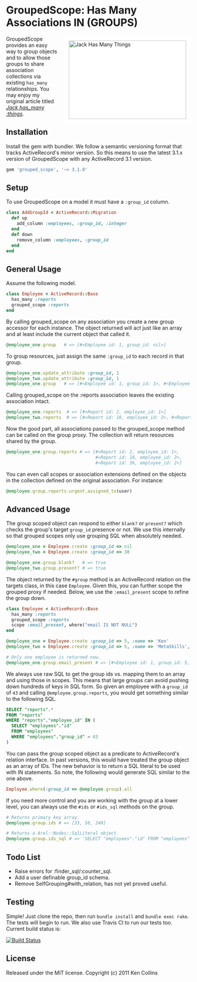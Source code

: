 
# GroupedScope: Has Many Associations IN (GROUPS)

<img src="http://metaskills.net/assets/jack.png" alt="Jack Has Many Things" width="320" height="214" style="float:right; margin:0 0 15px 15px; background-color:#fff; padding:13px;">

GroupedScope provides an easy way to group objects and to allow those groups to share association collections via existing `has_many` relationships. You may enjoy my original article titled [*Jack has_many :things*](http://metaskills.net/2008/09/28/jack-has_many-things/).


## Installation

Install the gem with bundler. We follow a semantic versioning format that tracks ActiveRecord's minor version. So this means to use the latest 3.1.x version of GroupedScope with any ActiveRecord 3.1 version.

```ruby
gem 'grouped_scope', '~> 3.1.0'
```


## Setup

To use GroupedScope on a model it must have a `:group_id` column.

```ruby
class AddGroupId < ActiveRecord::Migration
  def up
    add_column :employees, :group_id, :integer
  end
  def down
    remove_column :employees, :group_id
  end
end
```


## General Usage

Assume the following model.

```ruby
class Employee < ActiveRecord::Base
  has_many :reports
  grouped_scope :reports
end
```

By calling grouped_scope on any association you create a new group accessor for each 
instance. The object returned will act just like an array and at least include the 
current object that called it.

```ruby
@employee_one.group   # => [#<Employee id: 1, group_id: nil>]
```

To group resources, just assign the same `:group_id` to each record in that group.

```ruby
@employee_one.update_attribute :group_id, 1
@employee_two.update_attribute :group_id, 1
@employee_one.group   # => [#<Employee id: 1, group_id: 1>, #<Employee id: 2, group_id: 1>]
```

Calling grouped_scope on the :reports association leaves the existing association intact.

```ruby
@employee_one.reports  # => [#<Report id: 2, employee_id: 1>]
@employee_two.reports  # => [#<Report id: 18, employee_id: 2>, #<Report id: 36, employee_id: 2>]
```

Now the good part, all associations passed to the grouped_scope method can be called 
on the group proxy. The collection will return resources shared by the group.

```ruby
@employee_one.group.reports # => [#<Report id: 2, employee_id: 1>, 
                                  #<Report id: 18, employee_id: 2>, 
                                  #<Report id: 36, employee_id: 2>]
```

You can even call scopes or association extensions defined on the objects in the collection
defined on the original association. For instance:

```ruby
@employee.group.reports.urgent.assigned_to(user)
```


## Advanced Usage

The group scoped object can respond to either `blank?` or `present?` which checks the group's 
target `group_id` presence or not. We use this internally so that grouped scopes only use grouping
SQL when absolutely needed.

```ruby
@employee_one = Employee.create :group_id => nil
@employee_two = Employee.create :group_id => 38

@employee_one.group.blank?   # => true
@employee_two.group.present? # => true
```

The object returned by the `#group` method is an ActiveRecord relation on the targets class, 
in this case `Employee`. Given this, you can further scope the grouped proxy if needed. Below,
we use the `:email_present` scope to refine the group down.

```ruby
class Employee < ActiveRecord::Base
  has_many :reports
  grouped_scope :reports
  scope :email_present, where("email IS NOT NULL")
end

@employee_one = Employee.create :group_id => 5, :name => 'Ken'
@employee_two = Employee.create :group_id => 5, :name => 'MetaSkills', :email => 'ken@metaskills.net'

# Only one employee is returned now.
@employee_one.group.email_present # => [#<Employee id: 1, group_id: 5, name: 'MetaSkills', email: 'ken@metaskills.net']
```

We always use raw SQL to get the group ids vs. mapping them to an array and using those in scopes. 
This means that large groups can avoid pushing down hundreds of keys in SQL form. So given an employee
with a `group_id` of `43` and calling `@employee.group.reports`, you would get something similar to
the following SQL.

```sql
SELECT "reports".* 
FROM "reports"  
WHERE "reports"."employee_id" IN (
  SELECT "employees"."id" 
  FROM "employees"  
  WHERE "employees"."group_id" = 43
)
```

You can pass the group scoped object as a predicate to ActiveRecord's relation interface. In past 
versions, this would have treated the group object as an array of IDs. The new behavior is to return 
a SQL literal to be used with IN statements. So note, the following would generate SQL similar to 
the one above.

```ruby
Employee.where(:group_id => @employee.group).all
```

If you need more control and you are working with the group at a lower level, you can always 
use the `#ids` or `#ids_sql` methods on the group.

```ruby
# Returns primary key array.
@employee.group.ids # => [33, 58, 240]

# Returns a Arel::Nodes::SqlLiteral object.
@employee.group.ids_sql # => 'SELECT "employees"."id" FROM "employees"  WHERE "employees"."group_id" = 33'
```


## Todo List

* Raise errors for :finder_sql/:counter_sql.
* Add a user definable group_id schema.
* Remove SelfGrouping#with_relation, has not yet proved useful.



## Testing

Simple! Just clone the repo, then run `bundle install` and `bundle exec rake`. The tests will begin to run. We also use Travis CI to run our tests too. Current build status is:

[![Build Status](https://secure.travis-ci.org/metaskills/grouped_scope.png)](http://travis-ci.org/metaskills/grouped_scope)



## License

Released under the MIT license.
Copyright (c) 2011 Ken Collins

